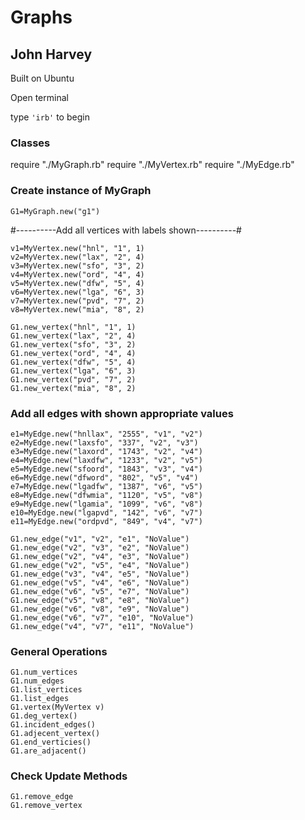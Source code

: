 Graphs
======

## John Harvey 

Built on Ubuntu 

Open terminal

type `'irb'` to begin

### Classes

require "./MyGraph.rb"
require "./MyVertex.rb"
require "./MyEdge.rb"

### Create instance of MyGraph

`G1=MyGraph.new("g1")`

#----------Add all vertices with labels shown----------#
```
v1=MyVertex.new("hnl", "1", 1)
v2=MyVertex.new("lax", "2", 4)
v3=MyVertex.new("sfo", "3", 2)
v4=MyVertex.new("ord", "4", 4)
v5=MyVertex.new("dfw", "5", 4)
v6=MyVertex.new("lga", "6", 3)
v7=MyVertex.new("pvd", "7", 2)
v8=MyVertex.new("mia", "8", 2)
```
```
G1.new_vertex("hnl", "1", 1)
G1.new_vertex("lax", "2", 4)
G1.new_vertex("sfo", "3", 2)
G1.new_vertex("ord", "4", 4)
G1.new_vertex("dfw", "5", 4)
G1.new_vertex("lga", "6", 3)
G1.new_vertex("pvd", "7", 2)
G1.new_vertex("mia", "8", 2)
```
### Add all edges with shown appropriate values
```
e1=MyEdge.new("hnllax", "2555", "v1", "v2")
e2=MyEdge.new("laxsfo", "337", "v2", "v3")
e3=MyEdge.new("laxord", "1743", "v2", "v4")
e4=MyEdge.new("laxdfw", "1233", "v2", "v5")
e5=MyEdge.new("sfoord", "1843", "v3", "v4")
e6=MyEdge.new("dfword", "802", "v5", "v4")
e7=MyEdge.new("lgadfw", "1387", "v6", "v5")
e8=MyEdge.new("dfwmia", "1120", "v5", "v8")
e9=MyEdge.new("lgamia", "1099", "v6", "v8")
e10=MyEdge.new("lgapvd", "142", "v6", "v7")
e11=MyEdge.new("ordpvd", "849", "v4", "v7")
```
```
G1.new_edge("v1", "v2", "e1", "NoValue")
G1.new_edge("v2", "v3", "e2", "NoValue")
G1.new_edge("v2", "v4", "e3", "NoValue")
G1.new_edge("v2", "v5", "e4", "NoValue")
G1.new_edge("v3", "v4", "e5", "NoValue")
G1.new_edge("v5", "v4", "e6", "NoValue")
G1.new_edge("v6", "v5", "e7", "NoValue")
G1.new_edge("v5", "v8", "e8", "NoValue")
G1.new_edge("v6", "v8", "e9", "NoValue")
G1.new_edge("v6", "v7", "e10", "NoValue")
G1.new_edge("v4", "v7", "e11", "NoValue")
```
### General Operations
```
G1.num_vertices
G1.num_edges
G1.list_vertices	
G1.list_edges
G1.vertex(MyVertex v)
G1.deg_vertex()
G1.incident_edges()
G1.adjecent_vertex()
G1.end_verticies()
G1.are_adjacent()
```

### Check Update Methods
```
G1.remove_edge
G1.remove_vertex
```


